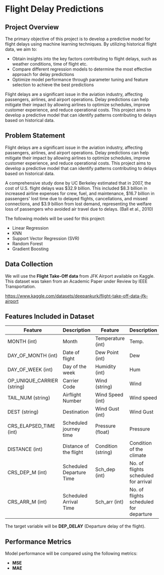# Flight Delay Predictions
 
## Project Overview

The primary objective of this project is to develop a predictive model for flight delays using machine learning techniques. By utilizing historical flight data, we aim to:
- Obtain insights into the key factors contributing to flight delays, such as weather conditions, time of flight etc.
- Compare different regression models to determine the most effective approach for delay predictions
- Optimize model performance through parameter tuning and feature selection to achieve the best predictions

Flight delays are a significant issue in the aviation industry, affecting passengers, airlines, and airport operations. Delay predictions can help mitigate their impact by allowing airlines to optimize schedules, improve customer experience, and reduce operational costs. This project aims to develop a predictive model that can identify patterns contributing to delays based on historical data.

## Problem Statement

Flight delays are a significant issue in the aviation industry, affecting passengers, airlines, and airport operations. Delay predictions can help mitigate their impact by allowing airlines to optimize schedules, improve customer experience, and reduce operational costs. This project aims to develop a predictive model that can identify patterns contributing to delays based on historical data.

A comprehensive study done by UC Berkeley estimated that in 2007, the cost of U.S. flight delays was $32.9 billion. This included $8.3 billion in increased airline expenses for crew, fuel, and maintenance, $16.7 billion in passengers' lost time due to delayed flights, cancellations, and missed connections, and $3.9 billion from lost demand, representing the welfare loss of passengers who avoided air travel due to delays. (Ball et al., 2010)

The following models will be used for this project:

- Linear Regression
- KNN
- Support Vector Regression (SVR)
- Random Forest
- Gradient Boosting

## Data Collection

We will use the **Flight Take-Off data** from JFK Airport available on Kaggle. This dataset was taken from an Academic Paper under Review by IEEE Transportation.

https://www.kaggle.com/datasets/deepankurk/flight-take-off-data-jfk-airport

## Features Included in Dataset

| Feature              | Description                   | Feature            | Description                |
|----------------------|-------------------------------|--------------------|----------------------------|
| MONTH (int)          | Month                         | Temperature (int)  | Temp.                      |
| DAY_OF_MONTH (int)   | Date of flight                | Dew Point (int)    | Dew                        |
| DAY_OF_WEEK (int)    | Day of the week               | Humidity (int)     | Hum                        |
| OP_UNIQUE_CARRIER (string) | Carrier Code             | Wind (string)      | Wind                       |
| TAIL_NUM (string)    | Airflight Number              | Wind Speed (int)   | Wind speed                 |
| DEST (string)        | Destination                   | Wind Gust (int)    | Wind Gust                  |
| CRS_ELAPSED_TIME (int) | Scheduled journey time       | Pressure (float)   | Pressure                   |
| DISTANCE (int)       | Distance of the flight        | Condition (string) | Condition of the climate   |
| CRS_DEP_M (int)      | Scheduled Departure Time      | Sch_dep (int)      | No. of flights scheduled for arrival |
| CRS_ARR_M (int)      | Scheduled Arrival Time        | Sch_arr (int)      | No. of flights scheduled for departure |

The target variable will be **DEP_DELAY** (Departure delay of the flight).

## Performance Metrics

Model performance will be compared using the following metrics:

- **MSE**
- **MAE**
